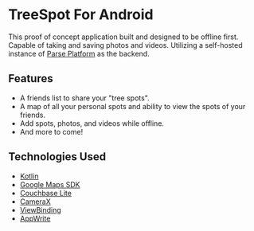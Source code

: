 # TreeSpot For Android
This proof of concept application built and designed to be offline first. Capable of taking and saving photos and videos. Utilizing a self-hosted instance of [Parse Platform](https://parseplatform.org/ "Parse-Platform") as the backend.

## Features
- A friends list to share your "tree spots".
- A map of all your personal spots and ability to view the spots of your friends.
- Add spots, photos, and videos while offline.
- And more to come!

## Technologies Used
- [Kotlin](https://kotlinlang.org "Kotlin")
- [Google Maps SDK](https://developers.google.com/maps/documentation/android-sdk/overview "Google Maps SDK")
- [Couchbase Lite](https://www.couchbase.com/products/lite "Couchbase Lite")
- [CameraX](https://developer.android.com/jetpack/androidx/releases/camera "CameraX")
- [ViewBinding](https://developer.android.com/topic/libraries/view-binding "ViewBinding")
- [AppWrite](https://appwrite.io/ "AppWrite")
